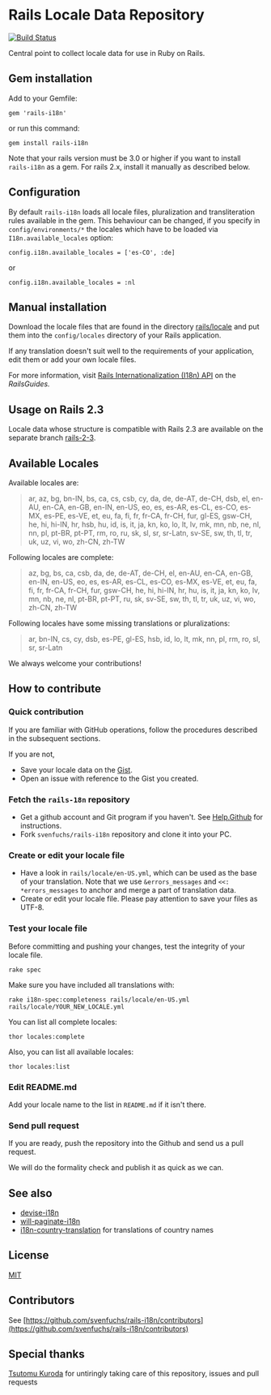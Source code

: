 Rails Locale Data Repository
============================

[![Build Status](https://secure.travis-ci.org/svenfuchs/rails-i18n.png)](http://travis-ci.org/svenfuchs/rails-i18n)

Central point to collect locale data for use in Ruby on Rails.

## Gem installation

Add to your Gemfile:

    gem 'rails-i18n'

or run this command:

    gem install rails-i18n

Note that your rails version must be 3.0 or higher if you want to install `rails-i18n` as a gem. For rails 2.x, install it manually as described below.

## Configuration

By default `rails-i18n` loads all locale files, pluralization and
transliteration rules available in the gem. This behaviour can be changed, if you
specify in `config/environments/*` the locales which have to be loaded via
`I18n.available_locales` option:

    config.i18n.available_locales = ['es-CO', :de]

or

    config.i18n.available_locales = :nl

## Manual installation

Download the locale files that are found in the directory [rails/locale](http://github.com/svenfuchs/rails-i18n/tree/master/rails/locale/) and put them into the `config/locales` directory of your Rails application.

If any translation doesn't suit well to the requirements of your application, edit them or add your own locale files.

For more information, visit [Rails Internationalization (I18n) API](http://guides.rubyonrails.org/i18n.html) on the _RailsGuides._

## Usage on Rails 2.3

Locale data whose structure is compatible with Rails 2.3 are available on the separate branch [rails-2-3](https://github.com/svenfuchs/rails-i18n/tree/rails-2-3).

## Available Locales

Available locales are:

> ar, az, bg, bn-IN, bs, ca, cs, csb, cy, da, de, de-AT, de-CH, dsb, el, en-AU, en-CA, en-GB, en-IN, en-US, eo,
> es, es-AR, es-CL, es-CO, es-MX, es-PE, es-VE, et, eu, fa, fi, fr, fr-CA, fr-CH, fur, gl-ES,
> gsw-CH, he, hi, hi-IN, hr, hsb, hu, id, is, it, ja, kn, ko, lo, lt, lv, mk, mn, nb,
> ne, nl, nn, pl, pt-BR, pt-PT, rm, ro, ru, sk, sl, sr, sr-Latn, sv-SE, sw, th,
> tl, tr, uk, uz, vi, wo, zh-CN, zh-TW

Following locales are complete:

> az, bg, bs, ca, csb, da, de, de-AT, de-CH, el, en-AU, en-CA, en-GB, en-IN, en-US, eo, es, es-AR, es-CL, es-CO, es-MX, es-VE, et,
> eu, fa, fi, fr, fr-CA, fr-CH, fur, gsw-CH, he, hi, hi-IN, hr, hu, is, it, ja, kn, ko, lv, mn, nb, ne,
> nl, pt-BR, pt-PT, ru, sk, sv-SE, sw, th, tl, tr, uk, uz, vi, wo, zh-CN, zh-TW

Following locales have some missing translations or pluralizations:

> ar, bn-IN, cs, cy, dsb, es-PE, gl-ES, hsb, id, lo, lt, mk, nn, pl, rm, ro, sl, sr, sr-Latn

We always welcome your contributions!

## How to contribute

### Quick contribution

If you are familiar with GitHub operations, follow the procedures described in the subsequent sections.

If you are not,

* Save your locale data on the [Gist](http://gist.github.com).
* Open an issue with reference to the Gist you created.

### Fetch the `rails-18n` repository

* Get a github account and Git program if you haven't. See [Help.Github](http://help.github.com/) for instructions.
* Fork `svenfuchs/rails-i18n` repository and clone it into your PC.

### Create or edit your locale file

* Have a look in `rails/locale/en-US.yml`, which can be used as the base of your translation.
  Note that we use `&errors_messages` and `<<: *errors_messages` to anchor and merge a part of translation data.
* Create or edit your locale file.
  Please pay attention to save your files as UTF-8.

### Test your locale file

Before committing and pushing your changes, test the integrity of your locale file.

    rake spec

Make sure you have included all translations with:

    rake i18n-spec:completeness rails/locale/en-US.yml rails/locale/YOUR_NEW_LOCALE.yml

You can list all complete locales:

    thor locales:complete

Also, you can list all available locales:

    thor locales:list

### Edit README.md

Add your locale name to the list in `README.md` if it isn't there.

### Send pull request

If you are ready, push the repository into the Github and send us a pull request.

We will do the formality check and publish it as quick as we can.

## See also

* [devise-i18n](https://github.com/tigrish/devise-i18n)
* [will-paginate-i18n](https://github.com/tigrish/will-paginate-i18n)
* [i18n-country-translation](https://github.com/onomojo/i18n-country-translations) for translations of country names

## License

[MIT](https://github.com/svenfuchs/rails-i18n/blob/master/MIT-LICENSE.txt)

## Contributors

See [https://github.com/svenfuchs/rails-i18n/contributors](https://github.com/svenfuchs/rails-i18n/contributors)

## Special thanks

[Tsutomu Kuroda](https://github.com/kuroda) for untiringly taking care of this repository, issues and pull requests
